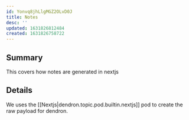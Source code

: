 ```yaml
---
id: Yonvq8jhLlgMGZ2OLvD0J
title: Notes
desc: ''
updated: 1631826812484
created: 1631826758722
---
```


## Summary

This covers how notes are generated in nextjs

## Details

We uses the [[Nextjs|dendron.topic.pod.builtin.nextjs]] pod to create the raw payload for dendron. 